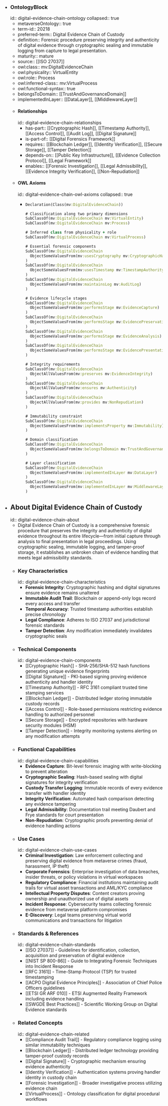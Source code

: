 - ### OntologyBlock
  id:: digital-evidence-chain-ontology
  collapsed:: true
	- metaverseOntology:: true
	- term-id:: 20218
	- preferred-term:: Digital Evidence Chain of Custody
	- definition:: Forensic procedure preserving integrity and authenticity of digital evidence through cryptographic sealing and immutable logging from capture to legal presentation.
	- maturity:: mature
	- source:: [[ISO 27037]]
	- owl:class:: mv:DigitalEvidenceChain
	- owl:physicality:: VirtualEntity
	- owl:role:: Process
	- owl:inferred-class:: mv:VirtualProcess
	- owl:functional-syntax:: true
	- belongsToDomain:: [[TrustAndGovernanceDomain]]
	- implementedInLayer:: [[DataLayer]], [[MiddlewareLayer]]
	- #### Relationships
	  id:: digital-evidence-chain-relationships
		- has-part:: [[Cryptographic Hash]], [[Timestamp Authority]], [[Access Control]], [[Audit Log]], [[Digital Signature]]
		- is-part-of:: [[Digital Forensics Framework]]
		- requires:: [[Blockchain Ledger]], [[Identity Verification]], [[Secure Storage]], [[Tamper Detection]]
		- depends-on:: [[Public Key Infrastructure]], [[Evidence Collection Protocol]], [[Legal Framework]]
		- enables:: [[Forensic Investigation]], [[Legal Admissibility]], [[Evidence Integrity Verification]], [[Non-Repudiation]]
	- #### OWL Axioms
	  id:: digital-evidence-chain-owl-axioms
	  collapsed:: true
		- ```clojure
		  Declaration(Class(mv:DigitalEvidenceChain))

		  # Classification along two primary dimensions
		  SubClassOf(mv:DigitalEvidenceChain mv:VirtualEntity)
		  SubClassOf(mv:DigitalEvidenceChain mv:Process)

		  # Inferred class from physicality + role
		  SubClassOf(mv:DigitalEvidenceChain mv:VirtualProcess)

		  # Essential forensic components
		  SubClassOf(mv:DigitalEvidenceChain
		    ObjectSomeValuesFrom(mv:usesCryptography mv:CryptographicHash)
		  )
		  SubClassOf(mv:DigitalEvidenceChain
		    ObjectSomeValuesFrom(mv:usesTimestamp mv:TimestampAuthority)
		  )
		  SubClassOf(mv:DigitalEvidenceChain
		    ObjectSomeValuesFrom(mv:maintainsLog mv:AuditLog)
		  )

		  # Evidence lifecycle stages
		  SubClassOf(mv:DigitalEvidenceChain
		    ObjectSomeValuesFrom(mv:performsStage mv:EvidenceCapture)
		  )
		  SubClassOf(mv:DigitalEvidenceChain
		    ObjectSomeValuesFrom(mv:performsStage mv:EvidencePreservation)
		  )
		  SubClassOf(mv:DigitalEvidenceChain
		    ObjectSomeValuesFrom(mv:performsStage mv:EvidenceAnalysis)
		  )
		  SubClassOf(mv:DigitalEvidenceChain
		    ObjectSomeValuesFrom(mv:performsStage mv:EvidencePresentation)
		  )

		  # Integrity requirements
		  SubClassOf(mv:DigitalEvidenceChain
		    ObjectAllValuesFrom(mv:preserves mv:EvidenceIntegrity)
		  )
		  SubClassOf(mv:DigitalEvidenceChain
		    ObjectAllValuesFrom(mv:ensures mv:Authenticity)
		  )
		  SubClassOf(mv:DigitalEvidenceChain
		    ObjectAllValuesFrom(mv:provides mv:NonRepudiation)
		  )

		  # Immutability constraint
		  SubClassOf(mv:DigitalEvidenceChain
		    ObjectSomeValuesFrom(mv:implementsProperty mv:Immutability)
		  )

		  # Domain classification
		  SubClassOf(mv:DigitalEvidenceChain
		    ObjectSomeValuesFrom(mv:belongsToDomain mv:TrustAndGovernanceDomain)
		  )

		  # Layer classification
		  SubClassOf(mv:DigitalEvidenceChain
		    ObjectSomeValuesFrom(mv:implementedInLayer mv:DataLayer)
		  )
		  SubClassOf(mv:DigitalEvidenceChain
		    ObjectSomeValuesFrom(mv:implementedInLayer mv:MiddlewareLayer)
		  )
		  ```
- ## About Digital Evidence Chain of Custody
  id:: digital-evidence-chain-about
	- Digital Evidence Chain of Custody is a comprehensive forensic procedure that preserves the integrity and authenticity of digital evidence throughout its entire lifecycle—from initial capture through analysis to final presentation in legal proceedings. Using cryptographic sealing, immutable logging, and tamper-proof storage, it establishes an unbroken chain of evidence handling that meets legal admissibility standards.
	- ### Key Characteristics
	  id:: digital-evidence-chain-characteristics
		- **Forensic Integrity**: Cryptographic hashing and digital signatures ensure evidence remains unaltered
		- **Immutable Audit Trail**: Blockchain or append-only logs record every access and transfer
		- **Temporal Accuracy**: Trusted timestamp authorities establish precise chronology
		- **Legal Compliance**: Adheres to ISO 27037 and jurisdictional forensic standards
		- **Tamper Detection**: Any modification immediately invalidates cryptographic seals
	- ### Technical Components
	  id:: digital-evidence-chain-components
		- [[Cryptographic Hash]] - SHA-256/SHA-512 hash functions generating unique evidence fingerprints
		- [[Digital Signature]] - PKI-based signing proving evidence authenticity and handler identity
		- [[Timestamp Authority]] - RFC 3161 compliant trusted time stamping services
		- [[Blockchain Ledger]] - Distributed ledger storing immutable custody records
		- [[Access Control]] - Role-based permissions restricting evidence handling to authorized personnel
		- [[Secure Storage]] - Encrypted repositories with hardware security modules (HSM)
		- [[Tamper Detection]] - Integrity monitoring systems alerting on any modification attempts
	- ### Functional Capabilities
	  id:: digital-evidence-chain-capabilities
		- **Evidence Capture**: Bit-level forensic imaging with write-blocking to prevent alteration
		- **Cryptographic Sealing**: Hash-based sealing with digital signatures for integrity verification
		- **Custody Transfer Logging**: Immutable records of every evidence transfer with handler identity
		- **Integrity Verification**: Automated hash comparison detecting any evidence tampering
		- **Legal Admissibility**: Documentation trail meeting Daubert and Frye standards for court presentation
		- **Non-Repudiation**: Cryptographic proofs preventing denial of evidence handling actions
	- ### Use Cases
	  id:: digital-evidence-chain-use-cases
		- **Criminal Investigation**: Law enforcement collecting and preserving digital evidence from metaverse crimes (fraud, harassment, IP theft)
		- **Corporate Forensics**: Enterprise investigation of data breaches, insider threats, or policy violations in virtual workspaces
		- **Regulatory Compliance**: Financial institutions maintaining audit trails for virtual asset transactions and AML/KYC compliance
		- **Intellectual Property Disputes**: Content creators proving ownership and unauthorized use of digital assets
		- **Incident Response**: Cybersecurity teams collecting forensic evidence from metaverse platform compromises
		- **E-Discovery**: Legal teams preserving virtual world communications and transactions for litigation
	- ### Standards & References
	  id:: digital-evidence-chain-standards
		- [[ISO 27037]] - Guidelines for identification, collection, acquisition and preservation of digital evidence
		- [[NIST SP 800-86]] - Guide to Integrating Forensic Techniques into Incident Response
		- [[RFC 3161]] - Time-Stamp Protocol (TSP) for trusted timestamping
		- [[ACPO Digital Evidence Principles]] - Association of Chief Police Officers guidelines
		- [[ETSI GR ARF 010]] - ETSI Augmented Reality Framework including evidence handling
		- [[SWGDE Best Practices]] - Scientific Working Group on Digital Evidence standards
	- ### Related Concepts
	  id:: digital-evidence-chain-related
		- [[Compliance Audit Trail]] - Regulatory compliance logging using similar immutability techniques
		- [[Blockchain Ledger]] - Distributed ledger technology providing tamper-proof custody records
		- [[Digital Signature]] - Cryptographic mechanism ensuring evidence authenticity
		- [[Identity Verification]] - Authentication systems proving handler identity in custody chain
		- [[Forensic Investigation]] - Broader investigative process utilizing evidence chain
		- [[VirtualProcess]] - Ontology classification for digital procedural workflows

